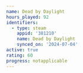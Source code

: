 ```yaml
---
name: Dead by Daylight
hours_played: 92
identifiers:
  - type: steam
    appid: '381210'
    name: Dead by Daylight
    synced_on: '2024-07-04'
active: true
rating: 60
progress: notapplicable
---
```


